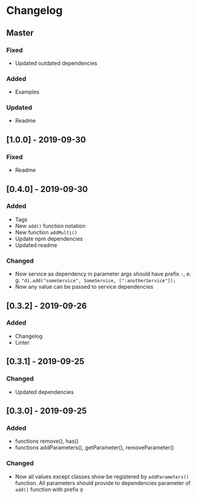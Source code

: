 # Changelog

## Master
### Fixed
- Updated outdated dependencies

### Added
- Examples

### Updated
- Readme

## [1.0.0] - 2019-09-30
### Fixed
- Readme

## [0.4.0] - 2019-09-30
### Added
- Tags
- New `add()` function notation
- New function `addMulti()`
- Update npm dependencies
- Updated readme

### Changed
- Now service as dependency in parameter args should have prefix `:`, e. g. `"di.add("someService", SomeService, [":anotherService"]);`
- Now any value can be passed to service dependencies

## [0.3.2] - 2019-09-26

### Added
- Changelog
- Linter

## [0.3.1] - 2019-09-25

### Changed
- Updated dependencies


## [0.3.0] - 2019-09-25

### Added
- functions remove(), has()
- functions addParameters(), getParameter(), removeParameter()

### Changed
- Now all values except classes show be registered by `addParameters()` function.
All parameters should provide to dependencies parameter of `add()` function with prefix `@`  

